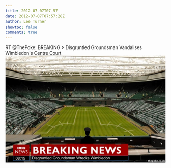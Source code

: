 ```yaml
---
title: 2012-07-07T07-57
date: 2012-07-07T07:57:28Z
author: Lee Turner
showtoc: false
comments: true
---
```


RT @ThePoke: BREAKING &gt; Disgruntled Groundsman Vandalises Wimbledon's Centre Court ![](/img/x//221513249185726465-AxLwBx9CAAAuhvZ.png)

